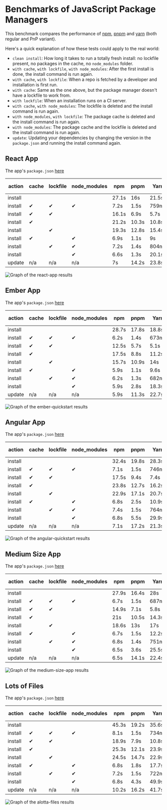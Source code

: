# Benchmarks of JavaScript Package Managers

This benchmark compares the performance of [npm](https://github.com/npm/cli), [pnpm](https://github.com/pnpm/pnpm) and [yarn](https://github.com/yarnpkg/yarn) (both regular and PnP variant).

Here's a quick explanation of how these tests could apply to the real world:

- `clean install`: How long it takes to run a totally fresh install: no lockfile present, no packages in the cache, no `node_modules` folder.
- `with cache`, `with lockfile`, `with node_modules`: After the first install is done, the install command is run again.
- `with cache`, `with lockfile`: When a repo is fetched by a developer and installation is first run.
- `with cache`: Same as the one above, but the package manager doesn't have a lockfile to work from.
- `with lockfile`: When an installation runs on a CI server.
- `with cache`, `with node_modules`: The lockfile is deleted and the install command is run again.
- `with node_modules`, `with lockfile`: The package cache is deleted and the install command is run again.
- `with node_modules`: The package cache and the lockfile is deleted and the install command is run again.
- `update`: Updating your dependencies by changing the version in the `package.json` and running the install command again.

## React App

The app's `package.json` [here](./fixtures/react-app/package.json)

| action  | cache | lockfile | node_modules| npm | pnpm | Yarn | Yarn PnP |
| ---     | ---   | ---      | ---         | --- | --- | --- | --- |
| install |       |          |             | 27.1s | 16s | 21.5s | 16.8s |
| install | ✔     | ✔        | ✔           | 7.2s | 1.5s | 759ms | n/a |
| install | ✔     | ✔        |             | 16.1s | 6.9s | 5.7s | 1.7s |
| install | ✔     |          |             | 21.2s | 10.3s | 10.8s | 6.8s |
| install |       | ✔        |             | 19.3s | 12.8s | 15.4s | 11.4s |
| install | ✔     |          | ✔           | 6.9s | 1.1s | 9s | n/a |
| install |       | ✔        | ✔           | 7.2s | 1.4s | 804ms | n/a |
| install |       |          | ✔           | 6.6s | 1.3s | 20.1s | n/a |
| update  | n/a   | n/a      | n/a         | 7s | 14.2s | 23.8s | 18.9s |

![Graph of the react-app results](./results/imgs/react-app.svg)

## Ember App

The app's `package.json` [here](./fixtures/ember-quickstart/package.json)

| action  | cache | lockfile | node_modules| npm | pnpm | Yarn | Yarn PnP |
| ---     | ---   | ---      | ---         | --- | --- | --- | --- |
| install |       |          |             | 28.7s | 17.8s | 18.8s | 17s |
| install | ✔     | ✔        | ✔           | 6.2s | 1.4s | 673ms | n/a |
| install | ✔     | ✔        |             | 12.5s | 5.7s | 5.1s | 1.7s |
| install | ✔     |          |             | 17.5s | 8.8s | 11.2s | 7.3s |
| install |       | ✔        |             | 15.7s | 10.9s | 14s | 11.1s |
| install | ✔     |          | ✔           | 5.9s | 1.1s | 9.6s | n/a |
| install |       | ✔        | ✔           | 6.2s | 1.3s | 682ms | n/a |
| install |       |          | ✔           | 5.9s | 2.8s | 18.3s | n/a |
| update  | n/a   | n/a      | n/a         | 5.9s | 11.3s | 22.7s | 15.7s |

![Graph of the ember-quickstart results](./results/imgs/ember-quickstart.svg)

## Angular App

The app's `package.json` [here](./fixtures/angular-quickstart/package.json)

| action  | cache | lockfile | node_modules| npm | pnpm | Yarn | Yarn PnP |
| ---     | ---   | ---      | ---         | --- | --- | --- | --- |
| install |       |          |             | 32.4s | 19.8s | 28.3s | 25s |
| install | ✔     | ✔        | ✔           | 7.1s | 1.5s | 746ms | n/a |
| install | ✔     | ✔        |             | 17.5s | 9.4s | 7.4s | 2s |
| install | ✔     |          |             | 23.8s | 12.7s | 16.2s | 11.5s |
| install |       | ✔        |             | 22.9s | 17.1s | 20.7s | 15.7s |
| install | ✔     |          | ✔           | 6.8s | 2.5s | 10.9s | n/a |
| install |       | ✔        | ✔           | 7.4s | 1.5s | 764ms | n/a |
| install |       |          | ✔           | 6.8s | 5.5s | 29.9s | n/a |
| update  | n/a   | n/a      | n/a         | 7.1s | 17.2s | 21.3s | 13.6s |

![Graph of the angular-quickstart results](./results/imgs/angular-quickstart.svg)

## Medium Size App

The app's `package.json` [here](./fixtures/medium-size-app/package.json)

| action  | cache | lockfile | node_modules| npm | pnpm | Yarn | Yarn PnP |
| ---     | ---   | ---      | ---         | --- | --- | --- | --- |
| install |       |          |             | 27.9s | 16.4s | 28s | 22.4s |
| install | ✔     | ✔        | ✔           | 6.7s | 1.5s | 687ms | n/a |
| install | ✔     | ✔        |             | 14.9s | 7.1s | 5.8s | 1.8s |
| install | ✔     |          |             | 21s | 10.5s | 14.3s | 13.3s |
| install |       | ✔        |             | 18.6s | 13s | 17s | 13.3s |
| install | ✔     |          | ✔           | 6.7s | 1.5s | 12.2s | n/a |
| install |       | ✔        | ✔           | 6.8s | 1.4s | 751ms | n/a |
| install |       |          | ✔           | 6.5s | 3.6s | 25.5s | n/a |
| update  | n/a   | n/a      | n/a         | 6.5s | 14.1s | 22.4s | 21.3s |

![Graph of the medium-size-app results](./results/imgs/medium-size-app.svg)

## Lots of Files

The app's `package.json` [here](./fixtures/alotta-files/package.json)

| action  | cache | lockfile | node_modules| npm | pnpm | Yarn | Yarn PnP |
| ---     | ---   | ---      | ---         | --- | --- | --- | --- |
| install |       |          |             | 45.3s | 19.2s | 35.6s | 30.3s |
| install | ✔     | ✔        | ✔           | 8.1s | 1.5s | 734ms | n/a |
| install | ✔     | ✔        |             | 18.9s | 7.9s | 10.8s | 1.9s |
| install | ✔     |          |             | 25.3s | 12.1s | 23.9s | 13.9s |
| install |       | ✔        |             | 24.5s | 14.7s | 22.9s | 13.7s |
| install | ✔     |          | ✔           | 6.8s | 1.8s | 17.7s | n/a |
| install |       | ✔        | ✔           | 7.2s | 1.5s | 722ms | n/a |
| install |       |          | ✔           | 6.8s | 4.3s | 49.9s | n/a |
| update  | n/a   | n/a      | n/a         | 10.2s | 16.2s | 41.7s | 28.7s |

![Graph of the alotta-files results](./results/imgs/alotta-files.svg)